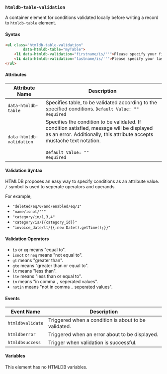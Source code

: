 ### `htmldb-table-validation`

A container element for conditions validated locally before writing a record to `htmldb-table` element.

#### Syntax

```html
<ul class="htmldb-table-validation"
        data-htmldb-table="myTable">
    <li data-htmldb-validation="firstname/is/''">Please specify your first name.</li>
    <li data-htmldb-validation="lastname/is/''">Please specify your last name.</li>
</ul>
```

#### Attributes

| Attribute Name             | Description                               |
| -------------------------- | ----------------------------------------- |
| `data-htmldb-table` | Specifies table, to be validated according to the specified conditions. `Default Value: ""`<br>`Required` |
| `data-htmldb-validation` | Specifies the condition to be validated. If condition satisfied, message will be displayed as an error. Additionally, this attribute accepts mustache text notation.<br><br>`Default Value: ""`<br>`Required` |

#### Validation Syntax

HTMLDB proposes an easy way to specify conditions as an attribute value. `/` symbol is used to seperate operators and operands. 

For example,

- `"deleted/eq/0/and/enabled/eq/1"`
- `"name/isnot/''"`
- `"category/in/1,3,4"`
- `"category/is/{{category_id}}"`
- `"invoice_date/lt/{{:new Date().getTime();}}"`

#### Validation Operators

- `is` or `eq` means "equal to".
- `isnot` or `neq` means "not equal to".
- `gt` means "greater than".
- `gte` means "greater than or equal to".
- `lt` means "less than".
- `lte` means "less than or equal to".
- `in` means "in comma `,` seperated values".
- `notin` means "not in comma `,` seperated values".

#### Events

| Event Name | Description  |
| ---- | ---- |
| `htmldbvalidate` | Triggered when a condition is about to be validated. |
| `htmldberror` | Triggered when an error about to be displayed. |
| `htmldbsuccess` | Trigger when validation is successful. |

#### Variables

This element has no HTMLDB variables.